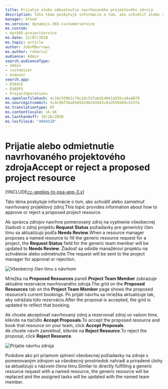 ```yaml
---
title: Prijatie alebo odmietnutie navrhovaného projektového zdroja
description: Táto téma poskytuje informácie o tom, ako schváliť alebo zamietnuť navrhovaný projektový zdroj.
manager: kfend
ms.service: dynamics-365-customerservice
ms.custom:
- dyn365-projectservice
ms.date: 12/07/2018
ms.topic: article
author: JohnPBurrows
ms.author: ruhercul
audience: Admin
search.audienceType:
- admin
- customizer
- enduser
search.app:
- D365CE
- D365PS
- ProjectOperations
ms.openlocfilehash: 4c10c55961c74c2dc53fabd1d041a935ca9a4870
ms.sourcegitcommit: 5c4c9bf3ba018562d6cb3443c01d550489c415fa
ms.translationtype: HT
ms.contentlocale: sk-SK
ms.lasthandoff: 10/16/2020
ms.locfileid: "4084528"
---
```

# <a name="accept-or-reject-a-proposed-project-resource"></a><span data-ttu-id="4f76e-103">Prijatie alebo odmietnutie navrhovaného projektového zdroja</span><span class="sxs-lookup"><span data-stu-id="4f76e-103">Accept or reject a proposed project resource</span></span>

[!INCLUDE[cc-applies-to-psa-app-3.x](../includes/cc-applies-to-psa-app-3x.md)]

<span data-ttu-id="4f76e-104">Táto téma poskytuje informácie o tom, ako schváliť alebo zamietnuť navrhovaný projektový zdroj.</span><span class="sxs-lookup"><span data-stu-id="4f76e-104">This topic provides information about how to approve or reject a proposed project resource.</span></span>

<span data-ttu-id="4f76e-105">Ak správca zdrojov navrhne pomenovaný zdroj na vyplnenie všeobecnej žiadosti o zdroj projektu **Request Status** požiadavky pre generický člen tímu sa aktualizujú podľa **Needs Review**.</span><span class="sxs-lookup"><span data-stu-id="4f76e-105">When a resource manager proposes a named resource to fill the generic resource request for a project, the **Request Status** field for the generic team member will be updated to **Needs Review**.</span></span> <span data-ttu-id="4f76e-106">Žiadosť sa odošle manažérovi projektu na schválenie alebo odmietnutie.</span><span class="sxs-lookup"><span data-stu-id="4f76e-106">The request will be sent to the project manager for approval or rejection.</span></span>

![Všeobecný člen tímu s návrhom](media/RM-how-to-19.png)

<span data-ttu-id="4f76e-108">Mriežka na **Proposed Resources** paneli **Project Team Member** zobrazuje aktuálne rezervácie navrhovaného zdroja.</span><span class="sxs-lookup"><span data-stu-id="4f76e-108">The grid on the **Proposed Resources** tab on the **Project Team Member** page shows the proposed resource’s current bookings.</span></span> <span data-ttu-id="4f76e-109">Po prijatí návrhu sa mriežka aktualizuje tak, aby odrážala túto rezerváciu.</span><span class="sxs-lookup"><span data-stu-id="4f76e-109">After the proposal is accepted, the grid is updated to reflect that booking.</span></span> 

<span data-ttu-id="4f76e-110">Ak chcete akceptovať navrhovaný zdroj a rezervovať zdroj vo vašom tíme, kliknite na tlačidlo **Accept Proposals**.</span><span class="sxs-lookup"><span data-stu-id="4f76e-110">To accept the proposed resource and book that resource on your team, click **Accept Proposals**.</span></span>  
<span data-ttu-id="4f76e-111">Ak chcete návrh zamietnuť, kliknite na **Reject Resource**.</span><span class="sxs-lookup"><span data-stu-id="4f76e-111">To reject the proposal, click **Reject Resource**.</span></span>

![Prijatie návrhu zdroja](media/RM-how-to-20.png) 

<span data-ttu-id="4f76e-113">Podobne ako pri priamom splnení všeobecnej požiadavky na zdroje s pomenovaným zdrojom sa všeobecný prostriedok nahradí a priradené úlohy sa aktualizujú s názvom člena tímu.</span><span class="sxs-lookup"><span data-stu-id="4f76e-113">Similar to directly fulfilling a generic resource request with a named resource, the generic resource will be replaced and the assigned tasks will be updated with the named team member.</span></span>
